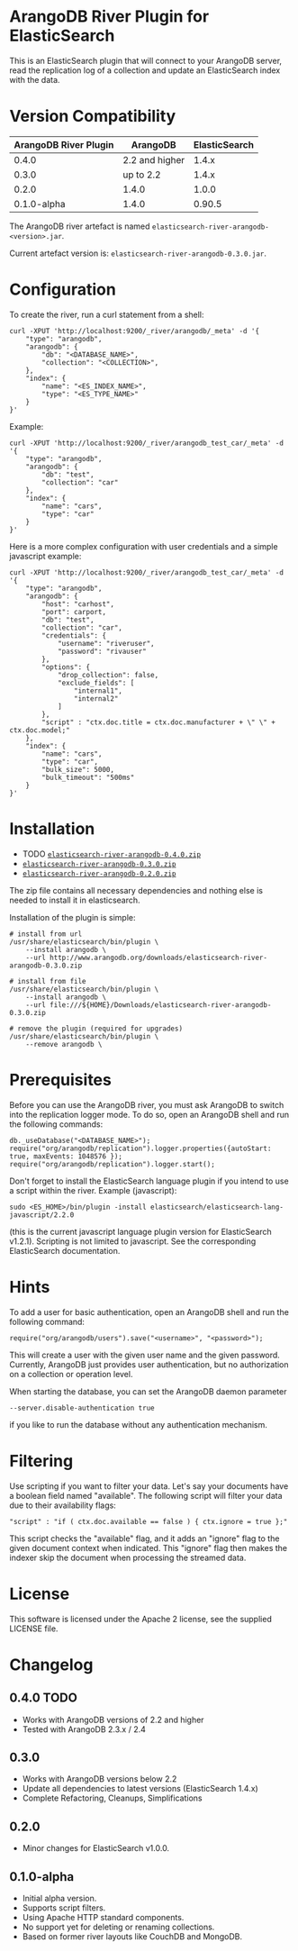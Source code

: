 # ArangoDB River Plugin for ElasticSearch

This is an ElasticSearch plugin that will connect to your ArangoDB server, read the replication log of a collection and update an ElasticSearch index with the data.

# Version Compatibility

| ArangoDB River Plugin | ArangoDB       | ElasticSearch |
|-----------------------|----------------|---------------|
| 0.4.0                 | 2.2 and higher | 1.4.x         |
| 0.3.0                 | up to 2.2      | 1.4.x         |
| 0.2.0                 | 1.4.0          | 1.0.0         |
| 0.1.0-alpha           | 1.4.0          | 0.90.5        |

The ArangoDB river artefact is named `elasticsearch-river-arangodb-<version>.jar`.

Current artefact version is: `elasticsearch-river-arangodb-0.3.0.jar`.

# Configuration

To create the river, run a curl statement from a shell:

```
curl -XPUT 'http://localhost:9200/_river/arangodb/_meta' -d '{
    "type": "arangodb",
    "arangodb": {
        "db": "<DATABASE_NAME>",
        "collection": "<COLLECTION>",
    },
    "index": {
        "name": "<ES_INDEX_NAME>",
        "type": "<ES_TYPE_NAME>"
    }
}'
```

Example:

```
curl -XPUT 'http://localhost:9200/_river/arangodb_test_car/_meta' -d '{
    "type": "arangodb",
    "arangodb": {
        "db": "test",
        "collection": "car"
    },
    "index": {
        "name": "cars",
        "type": "car"
    }
}'
```

Here is a more complex configuration with user credentials and a simple javascript example:

```
curl -XPUT 'http://localhost:9200/_river/arangodb_test_car/_meta' -d '{
    "type": "arangodb",
    "arangodb": {
        "host": "carhost",
        "port": carport,
        "db": "test",
        "collection": "car",
        "credentials": {
            "username": "riveruser",
            "password": "rivauser"
        },
        "options": {
            "drop_collection": false,
            "exclude_fields": [
                "internal1",
                "internal2"
            ]
        },
        "script" : "ctx.doc.title = ctx.doc.manufacturer + \" \" + ctx.doc.model;"
    },
    "index": {
        "name": "cars",
        "type": "car",
        "bulk_size": 5000,
        "bulk_timeout": "500ms"
    }
}'
```

# Installation

* TODO [`elasticsearch-river-arangodb-0.4.0.zip`](https://github.com/triAGENS/elasticsearch-river-arangodb/releases/download/v0.4.0/elasticsearch-river-arangodb-0.4.0.zip)
* [`elasticsearch-river-arangodb-0.3.0.zip`](https://github.com/triAGENS/elasticsearch-river-arangodb/releases/download/v0.3.0/elasticsearch-river-arangodb-0.3.0.zip)
* [`elasticsearch-river-arangodb-0.2.0.zip`](https://github.com/triAGENS/elasticsearch-river-arangodb/releases/download/v0.2.0/elasticsearch-river-arangodb-0.2.0.zip)

The zip file contains all necessary dependencies and nothing else is needed to install it in elasticsearch.

Installation of the plugin is simple:

```
# install from url
/usr/share/elasticsearch/bin/plugin \
    --install arangodb \
    --url http://www.arangodb.org/downloads/elasticsearch-river-arangodb-0.3.0.zip

# install from file
/usr/share/elasticsearch/bin/plugin \
    --install arangodb \
    --url file:///${HOME}/Downloads/elasticsearch-river-arangodb-0.3.0.zip

# remove the plugin (required for upgrades)
/usr/share/elasticsearch/bin/plugin \
    --remove arangodb \
```

# Prerequisites

Before you can use the ArangoDB river, you must ask ArangoDB to switch into the replication logger mode.
To do so, open an ArangoDB shell and run the following commands:

```
db._useDatabase("<DATABASE_NAME>");
require("org/arangodb/replication").logger.properties({autoStart: true, maxEvents: 1048576 });
require("org/arangodb/replication").logger.start();
```

Don't forget to install the ElasticSearch language plugin if you intend to use a script within the river.
Example (javascript):

```
sudo <ES_HOME>/bin/plugin -install elasticsearch/elasticsearch-lang-javascript/2.2.0
```

(this is the current javascript language plugin version for ElasticSearch v1.2.1).
Scripting is not limited to javascript. See the corresponding ElasticSearch documentation.

# Hints

To add a user for basic authentication, open an ArangoDB shell and run the following command:

```
require("org/arangodb/users").save("<username>", "<password>");
```

This will create a user with the given user name and the given password.
Currently, ArangoDB just provides user authentication, but no authorization on a collection or operation level.

When starting the database, you can set the ArangoDB daemon parameter

```
--server.disable-authentication true
```

if you like to run the database without any authentication mechanism.

# Filtering

Use scripting if you want to filter your data. Let's say your documents have a boolean field named "available".
The following script will filter your data due to their availability flags:

```
"script" : "if ( ctx.doc.available == false ) { ctx.ignore = true };"
```

This script checks the "available" flag, and it adds an "ignore" flag to the given document context when indicated.
This "ignore" flag then makes the indexer skip the document when processing the streamed data.

# License

This software is licensed under the Apache 2 license, see the supplied LICENSE file.

# Changelog

## 0.4.0 TODO
- Works with ArangoDB versions of 2.2 and higher
- Tested with ArangoDB 2.3.x / 2.4

## 0.3.0
- Works with ArangoDB versions below 2.2
- Update all dependencies to latest versions (ElasticSearch 1.4.x)
- Complete Refactoring, Cleanups, Simplifications

## 0.2.0
- Minor changes for ElasticSearch v1.0.0.

## 0.1.0-alpha
- Initial alpha version.
- Supports script filters.
- Using Apache HTTP standard components.
- No support yet for deleting or renaming collections.
- Based on former river layouts like CouchDB and MongoDB.
